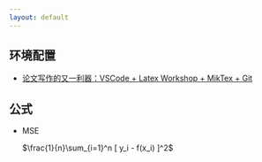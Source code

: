 ```yaml
---
layout: default
---
```


## 环境配置
- [论文写作的又一利器：VSCode + Latex Workshop + MikTex + Git](https://blog.csdn.net/yinqingwang/article/details/79684419)


## 公式
- MSE
  
  $\frac{1}{n}\sum_{i=1}^n [ y_i - f(x_i) ]^2$